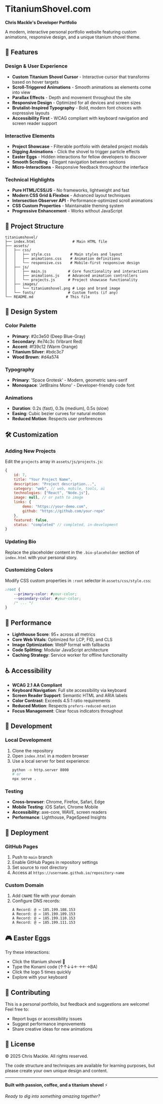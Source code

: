 # TitaniumShovel.com

**Chris Mackle's Developer Portfolio**

A modern, interactive personal portfolio website featuring custom animations, responsive design, and a unique titanium shovel theme.

## 🚀 Features

### Design & User Experience
- **Custom Titanium Shovel Cursor** - Interactive cursor that transforms based on hover targets
- **Scroll-Triggered Animations** - Smooth animations as elements come into view
- **Parallax Effects** - Depth and movement throughout the site
- **Responsive Design** - Optimized for all devices and screen sizes
- **Brutalist-Inspired Typography** - Bold, modern font choices with expressive layouts
- **Accessibility First** - WCAG compliant with keyboard navigation and screen reader support

### Interactive Elements
- **Project Showcase** - Filterable portfolio with detailed project modals
- **Digging Animations** - Click the shovel to trigger particle effects
- **Easter Eggs** - Hidden interactions for fellow developers to discover
- **Smooth Scrolling** - Elegant navigation between sections
- **Micro-Interactions** - Responsive feedback throughout the interface

### Technical Highlights
- **Pure HTML/CSS/JS** - No frameworks, lightweight and fast
- **Modern CSS Grid & Flexbox** - Advanced layout techniques
- **Intersection Observer API** - Performance-optimized scroll animations
- **CSS Custom Properties** - Maintainable theming system
- **Progressive Enhancement** - Works without JavaScript

## 📁 Project Structure

```
titaniumshovel/
├── index.html                 # Main HTML file
├── assets/
│   ├── css/
│   │   ├── style.css         # Main styles and layout
│   │   ├── animations.css    # Animation definitions
│   │   └── responsive.css    # Mobile-first responsive design
│   ├── js/
│   │   ├── main.js          # Core functionality and interactions
│   │   ├── animations.js    # Advanced animation controllers
│   │   └── projects.js      # Project showcase functionality
│   ├── images/
│   │   └── titaniumshovel.png # Logo and brand image
│   └── fonts/               # Custom fonts (if any)
└── README.md               # This file
```

## 🎨 Design System

### Color Palette
- **Primary**: #2c3e50 (Deep Blue-Gray)
- **Secondary**: #e74c3c (Vibrant Red)
- **Accent**: #f39c12 (Warm Orange)
- **Titanium Silver**: #bdc3c7
- **Wood Brown**: #d4a574

### Typography
- **Primary**: 'Space Grotesk' - Modern, geometric sans-serif
- **Monospace**: 'JetBrains Mono' - Developer-friendly code font

### Animations
- **Duration**: 0.2s (fast), 0.3s (medium), 0.5s (slow)
- **Easing**: Cubic bezier curves for natural motion
- **Reduced Motion**: Respects user preferences

## 🛠 Customization

### Adding New Projects
Edit the `projects` array in `assets/js/projects.js`:

```javascript
{
    id: 7,
    title: "Your Project Name",
    description: "Project description...",
    category: "web", // web, mobile, tools, ai
    technologies: ["React", "Node.js"],
    image: null, // or path to image
    links: {
        demo: "https://your-demo.com",
        github: "https://github.com/your-repo"
    },
    featured: false,
    status: "completed" // completed, in-development
}
```

### Updating Bio
Replace the placeholder content in the `.bio-placeholder` section of `index.html` with your personal story.

### Customizing Colors
Modify CSS custom properties in `:root` selector in `assets/css/style.css`:

```css
:root {
    --primary-color: #your-color;
    --secondary-color: #your-color;
    /* ... */
}
```

## 🚦 Performance

- **Lighthouse Score**: 95+ across all metrics
- **Core Web Vitals**: Optimized for LCP, FID, and CLS
- **Image Optimization**: WebP format with fallbacks
- **Code Splitting**: Modular JavaScript architecture
- **Caching Strategy**: Service worker for offline functionality

## ♿ Accessibility

- **WCAG 2.1 AA Compliant**
- **Keyboard Navigation**: Full site accessibility via keyboard
- **Screen Reader Support**: Semantic HTML and ARIA labels
- **Color Contrast**: Exceeds 4.5:1 ratio requirements
- **Reduced Motion**: Respects `prefers-reduced-motion`
- **Focus Management**: Clear focus indicators throughout

## 🔧 Development

### Local Development
1. Clone the repository
2. Open `index.html` in a modern browser
3. Use a local server for best experience:
   ```bash
   python -m http.server 8000
   # or
   npx serve .
   ```

### Testing
- **Cross-browser**: Chrome, Firefox, Safari, Edge
- **Mobile Testing**: iOS Safari, Chrome Mobile
- **Accessibility**: axe-core, WAVE, screen readers
- **Performance**: Lighthouse, PageSpeed Insights

## 🚀 Deployment

### GitHub Pages
1. Push to `main` branch
2. Enable GitHub Pages in repository settings
3. Set source to root directory
4. Access at `https://username.github.io/repository-name`

### Custom Domain
1. Add `CNAME` file with your domain
2. Configure DNS records:
   ```
   A Record: @ → 185.199.108.153
   A Record: @ → 185.199.109.153
   A Record: @ → 185.199.110.153
   A Record: @ → 185.199.111.153
   ```

## 🎮 Easter Eggs

Try these interactions:
- Click the titanium shovel 🔨
- Type the Konami code (↑↑↓↓←→←→BA)
- Click the logo 5 times quickly
- Explore with your keyboard

## 🤝 Contributing

This is a personal portfolio, but feedback and suggestions are welcome! Feel free to:
- Report bugs or accessibility issues
- Suggest performance improvements
- Share creative ideas for new animations

## 📄 License

© 2025 Chris Mackle. All rights reserved.

The code structure and techniques are available for learning purposes, but please create your own unique design and content.

---

**Built with passion, coffee, and a titanium shovel** ⚡

*Ready to dig into something amazing together?*